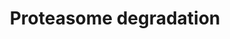---
annotations:
- type: Pathway Ontology
  value: ubiquitin/proteasome degradation pathway
authors:
- Nsalomonis
- MaintBot
- Ddigles
- Egonw
- Eweitz
- Ziska
description: ''
last-edited: 2021-05-27
organisms:
- Caenorhabditis elegans
redirect_from:
- /index.php/Pathway:WP470
- /instance/WP470
schema-jsonld:
- '@context': https://schema.org/
  '@id': https://wikipathways.github.io/pathways/WP470.html
  '@type': Dataset
  creator:
    '@type': Organization
    name: WikiPathways
  description: ''
  keywords:
  - UBE2B
  - HLA-A
  - HLA-E
  - M01A10.3
  - PSMB9
  - HLA-H
  - PSMB10
  - rpn-5
  - C44B7.1
  - pas-2
  - pas-1
  - peptidase
  - HLA-F
  - glycotransferase
  - rpn-1
  - endopeptidase
  - his-35
  - pas-4
  - pbs-5
  - rpn-6
  - pas-5
  - PSME1
  - rpt-1
  - rpn-8
  - HLA-B
  - HLA-C
  - rpn-9
  - rpn-3
  - rpt-3
  - NEDD4
  - uba-1
  - pbs-1
  - HLA-J
  - UBE2D1
  - pbs-6
  - rpn-10
  - R08C7.3
  - pas-7
  - HIST1H2AB
  - ubq-1
  - UBE1L
  - UBE2D2
  - F40G9.1
  - PSMD1
  - PSME2
  - HLA-G
  - rpn-7
  - PSMB8
  - PSMB4
  - Y66D12A.9
  - rpn-12
  - Peptidase
  - protease
  - IFNG
  - rpt-6
  - let-70
  - ATPase
  - rpt-4
  - PSMB7
  - PSMD5
  license: CC0
  name: Proteasome degradation
seo: CreativeWork
title: Proteasome degradation
wpid: WP470
---